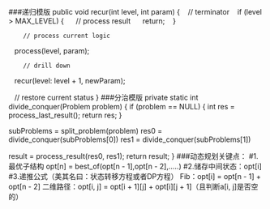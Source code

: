 ###递归模版
public void recur(int level, int param) {
   	// terminator
   	if (level > MAX_LEVEL) {
    	// process result
     	return;
   	}

	    // process current logic
   	process(level, param);

	    // drill down
   	recur(level: level + 1, newParam);

   	// restore current status
}
###分治模版
private static int divide_conquer(Problem problem) {
  if (problem == NULL) {
      int res = process_last_result();
      return res;
  }
  
  subProblems = split_problem(problem)
  res0 = divide_conquer(subProblems[0])
  res1 = divide_conquer(subProblems[1])
  
  result = process_result(res0, res1);
  return result;
}
###动态规划关键点：
#1.最优子结构 opt[n] = best_of(opt[n - 1],opt[n - 2],.....)
#2.储存中间状态：opt[i]
#3.递推公式（美其名曰：状态转移方程或者DP方程）
Fib：opt[i] = opt[n - 1] + opt[n - 2]
二维路径：opt[i, j] = opt[i + 1][j] + opt[i][j + 1]（且判断a[i, j]是否空的）